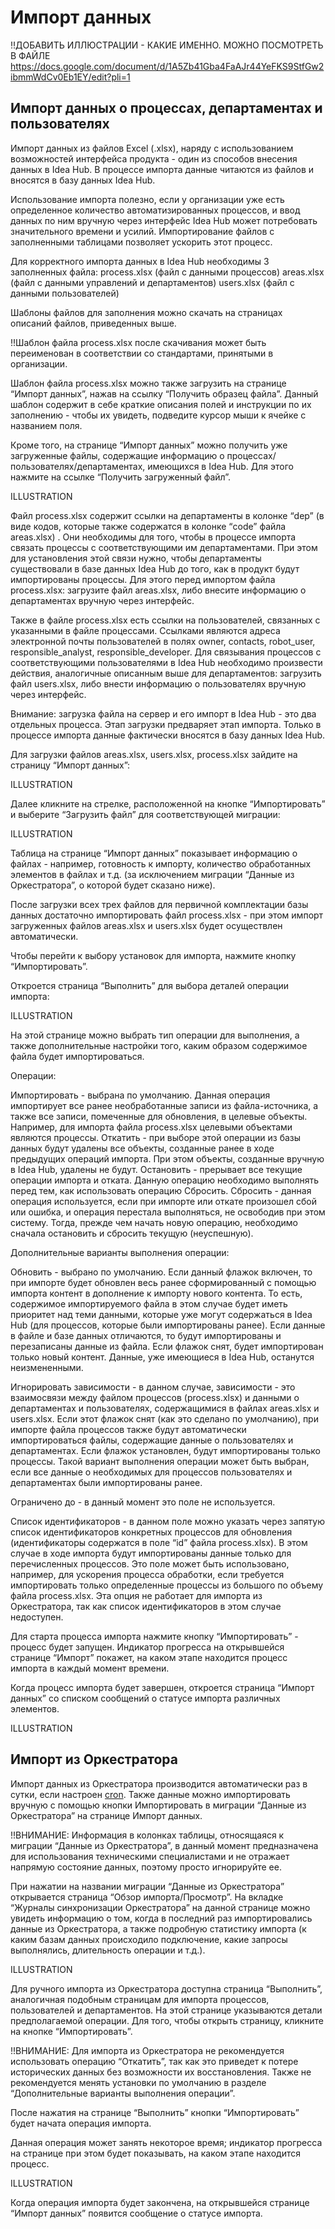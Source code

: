 # Импорт данных

‼️ДОБАВИТЬ ИЛЛЮСТРАЦИИ - КАКИЕ ИМЕННО. МОЖНО ПОСМОТРЕТЬ В ФАЙЛЕ https://docs.google.com/document/d/1A5Zb41Gba4FaAJr44YeFKS9StfGw2ibmmWdCv0Eb1EY/edit?pli=1


## Импорт данных о процессах, департаментах и пользователях

Импорт данных из файлов Excel (.xlsx), наряду с использованием возможностей интерфейса продукта - один из способов внесения данных в Idea Hub. В процессе импорта данные читаются из файлов и вносятся в базу данных Idea Hub. 

Использование импорта полезно, если у организации уже есть определенное количество автоматизированных процессов, и ввод данных по ним вручную через интерфейс Idea Hub может потребовать значительного времени и усилий.
Импортирование файлов с заполненными таблицами позволяет ускорить этот процесс.

Для корректного импорта данных в Idea Hub необходимы 3 заполненных файла:
process.xlsx (файл с данными процессов)
areas.xlsx (файл с данными управлений и департаментов)
users.xlsx (файл с данными пользователей)

Шаблоны файлов для заполнения можно скачать на страницах описаний файлов, приведенных выше. 

!!Шаблон файла process.xlsx после скачивания может быть переименован в соответствии со стандартами, принятыми в организации.

Шаблон файла process.xlsx можно также загрузить на странице “Импорт данных”, нажав на ссылку “Получить образец файла”. Данный шаблон содержит в себе краткие описания полей и инструкции по их заполнению - чтобы их увидеть, подведите курсор мыши к ячейке с названием поля.

Кроме того, на странице “Импорт данных” можно получить уже загруженные файлы, содержащие информацию о процессах/пользователях/департаментах, имеющихся в Idea Hub.  Для этого нажмите на ссылке “Получить загруженный файл”. 

ILLUSTRATION

Файл process.xlsx содержит ссылки на департаменты в колонке “dep” (в виде кодов, которые также содержатся в колонке “code” файла areas.xlsx) . Они необходимы для того, чтобы в процессе импорта связать процессы с соответствующими им департаментами. При этом для установления этой связи нужно, чтобы департаменты существовали в базе данных Idea Hub до того, как в продукт будут импортированы процессы. Для этого перед импортом файла process.xlsx:
загрузите файл areas.xlsx, либо
внесите информацию о департаментах вручную через интерфейс.

Также в файле process.xlsx есть ссылки на пользователей, связанных с указанными в файле процессами. Ссылками являются адреса электронной почты пользователей в полях owner, contacts, robot_user, responsible_analyst, responsible_developer. Для связывания процессов с соответствующими пользователями в Idea Hub необходимо произвести действия, аналогичные описанным выше для департаментов:
загрузить файл users.xlsx, либо
внести информацию о пользователях вручную через интерфейс.

Внимание: загрузка файла на сервер и его импорт в Idea Hub - это два отдельных процесса. Этап загрузки предваряет этап импорта. Только в процессе импорта данные фактически вносятся в базу данных Idea Hub. 

Для загрузки файлов areas.xlsx, users.xlsx, process.xlsx зайдите на страницу “Импорт данных”:

ILLUSTRATION

Далее кликните на стрелке, расположенной на кнопке “Импортировать” и выберите “Загрузить файл” для соответствующей миграции:

ILLUSTRATION

Таблица на странице “Импорт данных” показывает информацию о файлах  - например, готовность к импорту, количество обработанных элементов в файлах и т.д. (за исключением миграции “Данные из Оркестратора”, о которой будет сказано ниже).

После загрузки всех трех файлов для первичной комплектации базы данных достаточно импортировать файл process.xlsx - при этом импорт загруженных файлов areas.xlsx и users.xlsx будет осуществлен автоматически.

Чтобы перейти к выбору установок для импорта, нажмите кнопку “Импортировать”.

Откроется страница “Выполнить” для выбора деталей операции импорта:

ILLUSTRATION

На этой странице можно выбрать тип операции для выполнения, а также дополнительные настройки того, каким образом содержимое файла будет импортироваться.

Операции:

Импортировать - выбрана по умолчанию. Данная операция импортирует все ранее необработанные записи из файла-источника, а также все записи, помеченные для обновления, в целевые объекты. Например, для импорта файла process.xlsx целевыми объектами являются процессы.
Откатить - при выборе этой операции из базы данных будут удалены все объекты, созданные ранее в ходе предыдущих операций импорта. При этом объекты, созданные вручную в Idea Hub, удалены не будут.
Остановить - прерывает все текущие операции импорта и отката. Данную операцию необходимо выполнять перед тем, как использовать операцию Сбросить.
Сбросить - данная операция используется, если при импорте или откате произошел сбой или ошибка, и операция перестала выполняться, не освободив при этом систему. Тогда, прежде чем начать новую операцию, необходимо сначала остановить и сбросить текущую (неуспешную).
 
Дополнительные варианты выполнения операции:

Обновить - выбрано по умолчанию. 
Если данный флажок включен, то при импорте будет обновлен весь ранее сформированный с помощью импорта контент в дополнение к импорту нового контента. То есть, содержимое импортируемого файла в этом случае будет иметь приоритет над теми данными, которые уже могут содержаться в Idea Hub (для процессов, которые были импортированы ранее). Если данные в файле и базе данных отличаются, то будут импортированы и перезаписаны данные из файла.
Если флажок снят, будет импортирован только новый контент. Данные, уже имеющиеся в Idea Hub, останутся неизмененными.

Игнорировать зависимости - в данном случае, зависимости - это взаимосвязи между файлом процессов (process.xlsx) и данными о департаментах и пользователях, содержащимися в файлах areas.xlsx и users.xlsx. 
Если этот флажок снят (как это сделано по умолчанию), при импорте файла процессов также будут автоматически импортироваться файлы, содержащие данные о пользователях и департаментах.
Если флажок установлен, будут импортированы только процессы. Такой вариант выполнения операции может быть выбран, если все данные о необходимых для процессов пользователях и департаментах были импортированы ранее.

Ограничено до - в данный момент это поле не используется.

Список идентификаторов - в данном поле можно указать через запятую список идентификаторов конкретных процессов для обновления (идентификаторы содержатся в поле “id” файла process.xlsx). В этом случае в ходе импорта будут импортированы данные только для перечисленных процессов. Это поле может быть использовано, например, для ускорения процесса обработки, если требуется импортировать только определенные процессы из большого по объему файла process.xlsx. Эта опция не работает для импорта из Оркестратора, так как список идентификаторов в этом случае недоступен.

Для старта процесса импорта нажмите кнопку “Импортировать” - процесс будет запущен. Индикатор прогресса на открывшейся странице “Импорт” покажет, на каком этапе находится процесс импорта в каждый момент времени.

Когда процесс импорта будет завершен, откроется страница “Импорт данных” со списком сообщений о статусе импорта различных элементов.

ILLUSTRATION

## Импорт из Оркестратора

Импорт данных из Оркестратора производится автоматически раз в сутки, если настроен [cron](https://docs.primo-rpa.ru/primo-rpa/primo-idea-hub/cron). Также данные можно импортировать вручную с помощью кнопки Импортировать в миграции “Данные из Оркестратора” на странице Импорт данных. 

!!ВНИМАНИЕ: Информация в колонках таблицы, относящаяся к миграции “Данные из Оркестратора”, в данный момент предназначена для использования техническими специалистами и не отражает напрямую состояние данных, поэтому просто игнорируйте ее.

При нажатии на названии миграции “Данные из Оркестратора” открывается страница “Обзор импорта/Просмотр”. На вкладке “Журналы синхронизации Оркестратора” на данной странице можно увидеть информацию о том, когда в последний раз импортировались данные из Оркестратора, а также подробную статистику импорта (к каким базам данных происходило подключение, какие запросы выполнялись, длительность операции и т.д.). 

ILLUSTRATION

Для ручного импорта из Оркестратора доступна страница “Выполнить”, аналогичная подобным страницам для импорта процессов, пользователей и департаментов. На этой странице указываются детали предполагаемой операции. Для того, чтобы открыть страницу, кликните на кнопке “Импортировать”.

!!ВНИМАНИЕ: Для импорта из Оркестратора не рекомендуется использовать операцию “Откатить”, так как это приведет к потере исторических данных без возможности их восстановления. Также не рекомендуется менять установки по умолчанию в разделе “Дополнительные варианты выполнения операции”.  

После нажатия на странице “Выполнить” кнопки “Импортировать” будет начата операция импорта. 

Данная операция может занять некоторое время; индикатор прогресса на странице при этом будет показывать, на каком этапе находится процесс.

ILLUSTRATION

Когда операция импорта будет закончена, на открывшейся странице “Импорт данных” появится сообщение о статусе импорта.
